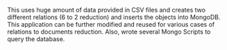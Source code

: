 This uses huge amount of data provided in CSV files and creates two different  relations (6 to 2 reduction) and inserts the objects into MongoDB. This application can be further modified and reused for various cases of relations to documents reduction. Also, wrote several Mongo Scripts to query the database. 

